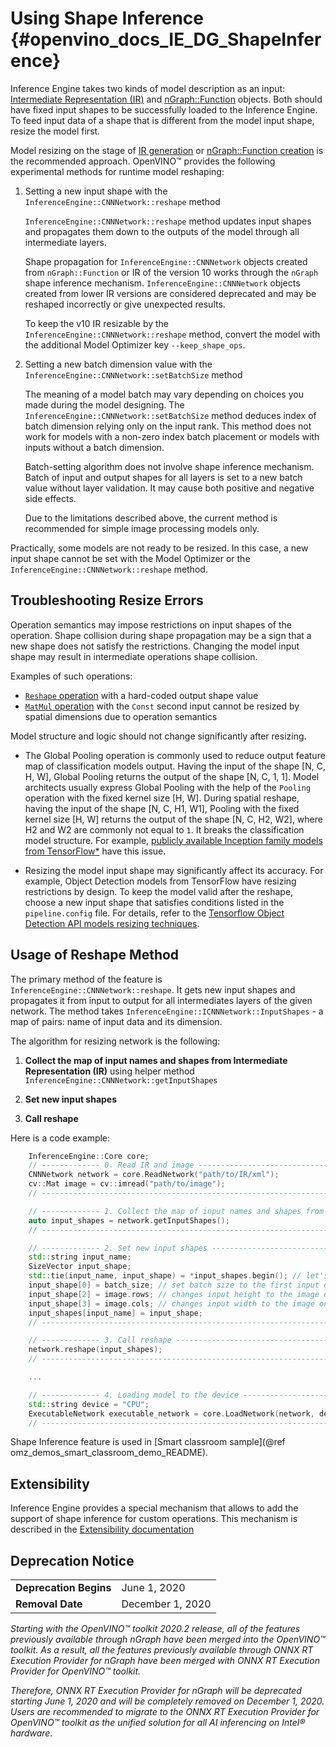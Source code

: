 Using Shape Inference {#openvino_docs_IE_DG_ShapeInference}
==========================================

Inference Engine takes two kinds of model description as an input: [Intermediate Representation (IR)](../MO_DG/IR_and_opsets.md) and [nGraph::Function](nGraph_Flow.md) objects. 
Both should have fixed input shapes to be successfully loaded to the Inference Engine.
To feed input data of a shape that is different from the model input shape, resize the model first.

Model resizing on the stage of <a href="_docs_MO_DG_prepare_model_convert_model_Converting_Model_General.html#when_to_specify_input_shapes">IR generation</a> or [nGraph::Function creation](nGraphTutorial.md) is the recommended approach. 
OpenVINO™ provides the following experimental methods for runtime model reshaping:

1.  Setting a new input shape with the `InferenceEngine::CNNNetwork::reshape` method
 
	`InferenceEngine::CNNNetwork::reshape` method updates input shapes and propagates them down to the outputs of the model through all intermediate layers.
    
    Shape propagation for `InferenceEngine::CNNNetwork` objects created from `nGraph::Function` or IR of the version 10 works through the `nGraph` shape inference mechanism. 
    `InferenceEngine::CNNNetwork` objects created from lower IR versions are considered deprecated and may be reshaped incorrectly or give unexpected results.
 
	To keep the v10 IR resizable by the `InferenceEngine::CNNNetwork::reshape` method, convert the model with the additional Model Optimizer key `--keep_shape_ops`.
 
2.  Setting a new batch dimension value with the `InferenceEngine::CNNNetwork::setBatchSize` method
    
    The meaning of a model batch may vary depending on choices you made during the model designing. 
    The `InferenceEngine::CNNNetwork::setBatchSize` method deduces index of batch dimension relying only on the input rank. 
    This method does not work for models with a non-zero index batch placement or models with inputs without a batch dimension. 

    Batch-setting algorithm does not involve shape inference mechanism.
    Batch of input and output shapes for all layers is set to a new batch value without layer validation.
    It may cause both positive and negative side effects.
 
    Due to the limitations described above, the current method is recommended for simple image processing models only.


Practically, some models are not ready to be resized. In this case, a new input shape cannot be set with the Model Optimizer or the `InferenceEngine::CNNNetwork::reshape` method.

## Troubleshooting Resize Errors

Operation semantics may impose restrictions on input shapes of the operation. 
Shape collision during shape propagation may be a sign that a new shape does not satisfy the restrictions. 
Changing the model input shape may result in intermediate operations shape collision.

Examples of such operations:
- <a href="_docs_MO_DG_prepare_model_convert_model_IR_V10_opset1.html#Reshape">`Reshape` operation</a> with a hard-coded output shape value
- <a href="_docs_MO_DG_prepare_model_convert_model_IR_V10_opset1.html#MatMul">`MatMul` operation</a> with the `Const` second input cannot be resized by spatial dimensions due to operation semantics

Model structure and logic should not change significantly after resizing.
- The Global Pooling operation is commonly used to reduce output feature map of classification models output.
Having the input of the shape [N, C, H, W], Global Pooling returns the output of the shape [N, C, 1, 1].
Model architects usually express Global Pooling with the help of the `Pooling` operation with the fixed kernel size [H, W].
During spatial reshape, having the input of the shape [N, C, H1, W1], Pooling with the fixed kernel size [H, W] returns the output of the shape [N, C, H2, W2], where H2 and W2 are commonly not equal to `1`.
It breaks the classification model structure.
For example, [publicly available Inception family models from TensorFlow*](https://github.com/tensorflow/models/tree/master/research/slim#pre-trained-models) have this issue.

- Resizing the model input shape may significantly affect its accuracy.
For example, Object Detection models from TensorFlow have resizing restrictions by design. 
To keep the model valid after the reshape, choose a new input shape that satisfies conditions listed in the `pipeline.config` file. 
For details, refer to the <a href="_docs_MO_DG_prepare_model_convert_model_tf_specific_Convert_Object_Detection_API_Models.html#tf_od_custom_input_shape">Tensorflow Object Detection API models resizing techniques</a>.

## Usage of Reshape Method

The primary method of the feature is `InferenceEngine::CNNNetwork::reshape`.
It gets new input shapes and propagates it from input to output for all intermediates layers of the given network.
The method takes `InferenceEngine::ICNNNetwork::InputShapes` - a map of pairs: name of input data and its dimension.

The algorithm for resizing network is the following:

1) **Collect the map of input names and shapes from Intermediate Representation (IR)** using helper method `InferenceEngine::CNNNetwork::getInputShapes`

2) **Set new input shapes**

3) **Call reshape**

Here is a code example:
```cpp
    InferenceEngine::Core core;
    // ------------- 0. Read IR and image ----------------------------------------------
    CNNNetwork network = core.ReadNetwork("path/to/IR/xml");
    cv::Mat image = cv::imread("path/to/image");
    // ---------------------------------------------------------------------------------

    // ------------- 1. Collect the map of input names and shapes from IR---------------
    auto input_shapes = network.getInputShapes();
    // ---------------------------------------------------------------------------------

    // ------------- 2. Set new input shapes -------------------------------------------
    std::string input_name;
    SizeVector input_shape;
    std::tie(input_name, input_shape) = *input_shapes.begin(); // let's consider first input only
    input_shape[0] = batch_size; // set batch size to the first input dimension
    input_shape[2] = image.rows; // changes input height to the image one
    input_shape[3] = image.cols; // changes input width to the image one
    input_shapes[input_name] = input_shape;
    // ---------------------------------------------------------------------------------

    // ------------- 3. Call reshape ---------------------------------------------------
    network.reshape(input_shapes);
    // ---------------------------------------------------------------------------------

    ...

    // ------------- 4. Loading model to the device ------------------------------------
    std::string device = "CPU";
    ExecutableNetwork executable_network = core.LoadNetwork(network, device);
    // ---------------------------------------------------------------------------------


```
Shape Inference feature is used in [Smart classroom sample](@ref omz_demos_smart_classroom_demo_README).

## Extensibility

Inference Engine provides a special mechanism that allows to add the support of shape inference for custom operations. 
This mechanism is described in the [Extensibility documentation](Extensibility_DG/Intro.md)

## Deprecation Notice

<table>
  <tr>
    <td><strong>Deprecation Begins</strong></td>
    <td>June 1, 2020</td>
  </tr>
  <tr>
    <td><strong>Removal Date</strong></td>
    <td>December 1, 2020</td>
  </tr>
</table> 

*Starting with the OpenVINO™ toolkit 2020.2 release, all of the features previously available through nGraph have been merged into the OpenVINO™ toolkit. As a result, all the features previously available through ONNX RT Execution Provider for nGraph have been merged with ONNX RT Execution Provider for OpenVINO™ toolkit.*

*Therefore, ONNX RT Execution Provider for nGraph will be deprecated starting June 1, 2020 and will be completely removed on December 1, 2020. Users are recommended to migrate to the ONNX RT Execution Provider for OpenVINO™ toolkit as the unified solution for all AI inferencing on Intel® hardware.*
